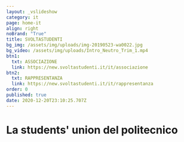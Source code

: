 ```yaml
---
layout: _vslideshow
category: it
page: home-it
align: right
noBrand: "True"
title: SVOLTASTUDENTI
bg_img: /assets/img/uploads/img-20190523-wa0022.jpg
bg_video: /assets/img/uploads/Intro_Neutro_Trim_1.mp4
btn1:
  txt: ASSOCIAZIONE
  link: https://new.svoltastudenti.it/it/associazione
btn2:
  txt: RAPPRESENTANZA
  link: https://new.svoltastudenti.it/it/rappresentanza
order: 0
published: true
date: 2020-12-20T23:10:25.707Z
---
```

# La students' union del politecnico